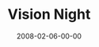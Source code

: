 ---
layout: message
category: message
series: "Vision Night"
title: "Vision Night"
date: 2008-02-06-00-00
message_id: 491
audio: "http://s3.amazonaws.com/crossroadsaudiomessages/Vision_Night_2008_webaudio.mp3"
audio-duration: "01:19:41"
flag: "N"
---